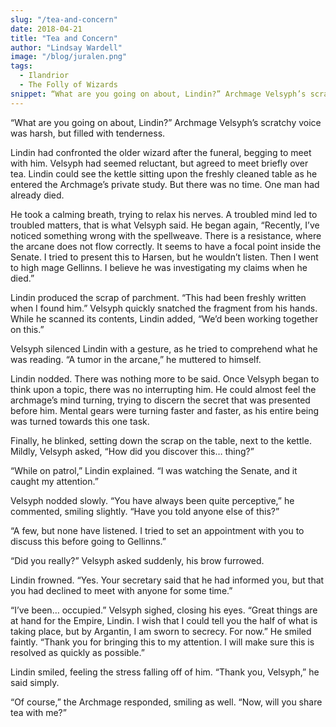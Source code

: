 ```yaml
---
slug: "/tea-and-concern"
date: 2018-04-21
title: "Tea and Concern"
author: "Lindsay Wardell"
image: "/blog/juralen.png"
tags:
  - Ilandrior
  - The Folly of Wizards
snippet: “What are you going on about, Lindin?” Archmage Velsyph’s scratchy voice was harsh, but filled with tenderness.
---
```

“What are you going on about, Lindin?” Archmage Velsyph’s scratchy voice was harsh, but filled with tenderness.

Lindin had confronted the older wizard after the funeral, begging to meet with him. Velsyph had seemed reluctant, but agreed to meet briefly over tea. Lindin could see the kettle sitting upon the freshly cleaned table as he entered the Archmage’s private study. But there was no time. One man had already died.

He took a calming breath, trying to relax his nerves. A troubled mind led to troubled matters, that is what Velsyph said. He began again, “Recently, I’ve noticed something wrong with the spellweave. There is a resistance, where the arcane does not flow correctly. It seems to have a focal point inside the Senate. I tried to present this to Harsen, but he wouldn’t listen. Then I went to high mage Gellinns. I believe he was investigating my claims when he died.”

Lindin produced the scrap of parchment. “This had been freshly written when I found him.” Velsyph quickly snatched the fragment from his hands. While he scanned its contents, Lindin added, “We’d been working together on this.”

Velsyph silenced Lindin with a gesture, as he tried to comprehend what he was reading. “A tumor in the arcane,” he muttered to himself.

Lindin nodded. There was nothing more to be said. Once Velsyph began to think upon a topic, there was no interrupting him. He could almost feel the archmage’s mind turning, trying to discern the secret that was presented before him. Mental gears were turning faster and faster, as his entire being was turned towards this one task.

Finally, he blinked, setting down the scrap on the table, next to the kettle. Mildly, Velsyph asked, “How did you discover this… thing?”

“While on patrol,” Lindin explained. “I was watching the Senate, and it caught my attention.”

Velsyph nodded slowly. “You have always been quite perceptive,” he commented, smiling slightly. “Have you told anyone else of this?”

“A few, but none have listened. I tried to set an appointment with you to discuss this before going to Gellinns.”

“Did you really?” Velsyph asked suddenly, his brow furrowed.

Lindin frowned. “Yes. Your secretary said that he had informed you, but that you had declined to meet with anyone for some time.”

“I’ve been… occupied.” Velsyph sighed, closing his eyes. “Great things are at hand for the Empire, Lindin. I wish that I could tell you the half of what is taking place, but by Argantin, I am sworn to secrecy. For now.” He smiled faintly. “Thank you for bringing this to my attention. I will make sure this is resolved as quickly as possible.”

Lindin smiled, feeling the stress falling off of him. “Thank you, Velsyph,” he said simply.

“Of course,” the Archmage responded, smiling as well. “Now, will you share tea with me?”